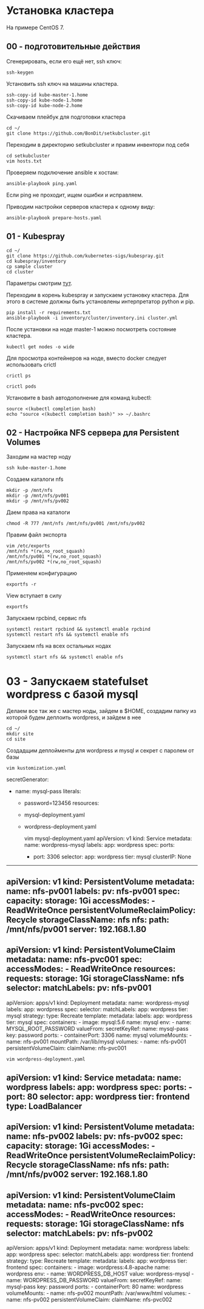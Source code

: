 # Установка кластера

На примере CentOS 7.

## 00 - подготовительные действия

Сгенерировать, если его ещё нет, ssh ключ:

    ssh-keygen

Установить ssh ключ на машины кластера.

    ssh-copy-id kube-master-1.home
    ssh-copy-id kube-node-1.home
    ssh-copy-id kube-node-2.home

Скачиваем плейбук для подготовки кластера

    cd ~/
    git clone https://github.com/BonDit/setkubcluster.git

Переходим в директорию setkubcluster и правим инвентори под себя

    cd setkubcluster
    vim hosts.txt

Проверяем подключение ansible к хостам:

    ansible-playbook ping.yaml

Если ping не проходит, ищем ошибки и исправляем.

Приводим настройки серверов кластера к одному виду:

    ansible-playbook prepare-hosts.yaml

## 01 - Kubespray

    cd ~/
    git clone https://github.com/kubernetes-sigs/kubespray.git
    cd kubespray/inventory
    cp sample cluster
    cd cluster

Параметры смотрим [тут](kubespray/README.md).

Переходим в корень kubespray и запускаем установку кластера. Для этого в системе должны быть установлены интерпретатор 
python и pip.

    pip install -r requirements.txt
    ansible-playbook -i inventory/cluster/inventory.ini cluster.yml

После установки на ноде master-1 можно посмотреть состояние кластера.

    kubectl get nodes -o wide

Для просмотра контейнеров на ноде, вместо docker следует использовать crictl

    crictl ps

    crictl pods

Установите в bash автодополнение для команд kubectl:

    source <(kubectl completion bash)
    echo "source <(kubectl completion bash)" >> ~/.bashrc

## 02 - Настройка NFS сервера для Persistent Volumes

Заходим на мастер ноду

    ssh kube-master-1.home

Создаем каталоги nfs

    mkdir -p /mnt/nfs
    mkdir -p /mnt/nfs/pv001
    mkdir -p /mnt/nfs/pv002

Даем права на каталоги

    chmod -R 777 /mnt/nfs /mnt/nfs/pv001 /mnt/nfs/pv002

Правим файл экспорта

    vim /etc/exports
    /mnt/nfs *(rw,no_root_squash)
    /mnt/nfs/pv001 *(rw,no_root_squash)
    /mnt/nfs/pv002 *(rw,no_root_squash)

Применяем конфигурацию

    exportfs -r

View вступает в силу

    exportfs

Запускаем rpcbind, сервис nfs

    systemctl restart rpcbind && systemctl enable rpcbind
    systemctl restart nfs && systemctl enable nfs

Запускаем nfs на всех остальных нодах

    systemctl start nfs && systemctl enable nfs

# 03 - Запускаем statefulset wordpress c базой mysql

Делаем все так же с мастер ноды, зайдем в $HOME, создадим папку
из которой будем деплоить wordpress, и зайдем в нее

    cd ~/
    mkdir site
    cd site

Создадщим деплойменты для wordpress и mysql и секрет с паролем от базы

    vim kustomization.yaml
secretGenerator:
- name: mysql-pass
  literals:
  - password=123456
resources:
  - mysql-deployment.yaml
  - wordpress-deployment.yaml

    vim mysql-deployment.yaml
apiVersion: v1
kind: Service
metadata:
  name: wordpress-mysql
  labels:
    app: wordpress
spec:
  ports:
    - port: 3306
  selector:
    app: wordpress
    tier: mysql
  clusterIP: None
---
apiVersion: v1
kind: PersistentVolume
metadata:
  name: nfs-pv001
  labels:
    pv: nfs-pv001
spec:
  capacity:
    storage: 1Gi
  accessModes:
    - ReadWriteOnce
  persistentVolumeReclaimPolicy: Recycle
  storageClassName: nfs
  nfs:
    path: /mnt/nfs/pv001
    server: 192.168.1.80
---
apiVersion: v1
kind: PersistentVolumeClaim
metadata:
  name: nfs-pvc001
spec:
  accessModes:
    - ReadWriteOnce
  resources:
    requests:
      storage: 1Gi
  storageClassName: nfs
  selector:
    matchLabels:
      pv: nfs-pv001
---
apiVersion: apps/v1
kind: Deployment
metadata:
  name: wordpress-mysql
  labels:
    app: wordpress
spec:
  selector:
    matchLabels:
      app: wordpress
      tier: mysql
  strategy:
    type: Recreate
  template:
    metadata:
      labels:
        app: wordpress
        tier: mysql
    spec:
      containers:
      - image: mysql:5.6
        name: mysql
        env:
        - name: MYSQL_ROOT_PASSWORD
          valueFrom:
            secretKeyRef:
              name: mysql-pass
              key: password
        ports:
        - containerPort: 3306
          name: mysql
        volumeMounts:
        - name: nfs-pv001
          mountPath: /var/lib/mysql
      volumes:
      - name: nfs-pv001
        persistentVolumeClaim:
          claimName: nfs-pvc001

    vim wordpress-deployment.yaml
apiVersion: v1
kind: Service
metadata:
  name: wordpress
  labels:
    app: wordpress
spec:
  ports:
    - port: 80
  selector:
    app: wordpress
    tier: frontend
  type: LoadBalancer
---
apiVersion: v1
kind: PersistentVolume
metadata:
  name: nfs-pv002
  labels:
    pv: nfs-pv002
spec:
  capacity:
    storage: 1Gi
  accessModes:
    - ReadWriteOnce
  persistentVolumeReclaimPolicy: Recycle
  storageClassName: nfs
  nfs:
    path: /mnt/nfs/pv002
    server: 192.168.1.80
---
apiVersion: v1
kind: PersistentVolumeClaim
metadata:
  name: nfs-pvc002
spec:
  accessModes:
    - ReadWriteOnce
  resources:
    requests:
      storage: 1Gi
  storageClassName: nfs
  selector:
    matchLabels:
      pv: nfs-pv002
---
apiVersion: apps/v1
kind: Deployment
metadata:
  name: wordpress
  labels:
    app: wordpress
spec:
  selector:
    matchLabels:
      app: wordpress
      tier: frontend
  strategy:
    type: Recreate
  template:
    metadata:
      labels:
        app: wordpress
        tier: frontend
    spec:
      containers:
      - image: wordpress:4.8-apache
        name: wordpress
        env:
        - name: WORDPRESS_DB_HOST
          value: wordpress-mysql
        - name: WORDPRESS_DB_PASSWORD
          valueFrom:
            secretKeyRef:
              name: mysql-pass
              key: password
        ports:
        - containerPort: 80
          name: wordpress
        volumeMounts:
        - name: nfs-pv002
          mountPath: /var/www/html
      volumes:
      - name: nfs-pv002
        persistentVolumeClaim:
          claimName: nfs-pvc002
